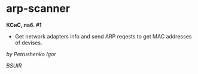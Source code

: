 # arp-scanner

**КСиС, лаб. #1**

* Get network adapters info and send ARP reqests to get MAC addresses of devises.


*by Petrushenko Igor*

*BSUIR*
